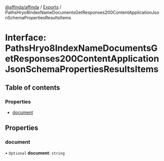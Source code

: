 [@affinda/affinda](../README.md) / [Exports](../modules.md) / PathsHryo8IndexNameDocumentsGetResponses200ContentApplicationJsonSchemaPropertiesResultsItems

# Interface: PathsHryo8IndexNameDocumentsGetResponses200ContentApplicationJsonSchemaPropertiesResultsItems

## Table of contents

### Properties

- [document](PathsHryo8IndexNameDocumentsGetResponses200ContentApplicationJsonSchemaPropertiesResultsItems.md#document)

## Properties

### document

• `Optional` **document**: `string`
